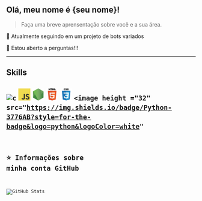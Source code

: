 ## Olá, meu nome é <strong>{seu nome}!</strong>

> Faça uma breve aprensentação sobre você e a sua área.

🔭 Atualmente seguindo em um projeto de bots variados

💬 Estou aberto a perguntas!!!

---
## Skills

<code><img height="32" src="https://cdn.iconscout.com/icon/free/png-512/c-programming-569564.png" alt="c"/></code>
<code><img height="32" src="https://raw.githubusercontent.com/github/explore/80688e429a7d4ef2fca1e82350fe8e3517d3494d/topics/javascript/javascript.png" alt="Javascript"/></code>
<code><img height="32" src="https://raw.githubusercontent.com/github/explore/80688e429a7d4ef2fca1e82350fe8e3517d3494d/topics/nodejs/nodejs.png" alt="Nodejs"/></code>
<code><img height="32" src="https://raw.githubusercontent.com/github/explore/80688e429a7d4ef2fca1e82350fe8e3517d3494d/topics/html/html.png" alt="HTML5"/></code>
<code><img height="32" src="https://raw.githubusercontent.com/github/explore/80688e429a7d4ef2fca1e82350fe8e3517d3494d/topics/css/css.png" alt="CSS"/></code>
<code><image height ="32" src="https://img.shields.io/badge/Python-3776AB?style=for-the-badge&logo=python&logoColor=white"
---

## ⭐ Informações sobre minha conta GitHub

![GitHub Stats](https://github-readme-stats.vercel.app/api?username=Senguu_icons=true)
